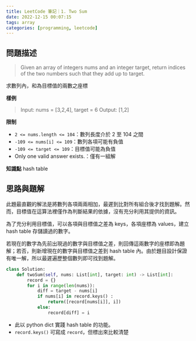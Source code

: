```yaml
---
title: LeetCode 筆記｜1. Two Sum
date: 2022-12-15 00:07:15
tags: array
categories: [programming, leetcode]
---
```


## 問題描述
> Given an array of integers nums and an integer target, return indices of the two numbers such that they add up to target.

求數列內，和為目標值的兩數之座標

**樣例**
> Input: nums = [3,2,4], target = 6
> Output: [1,2]

**限制**
- `2 <= nums.length <= 104`：數列長度介於 2 至 104 之間
- `-109 <= nums[i] <= 109`：數列各項可能有負值
- `-109 <= target <= 109`：目標值可能為負值
- Only one valid answer exists.：僅有一組解

<!--more-->

**知識點**
hash table

## 思路與題解
此題最直觀的解法是將數列各項兩兩相加，最遲到比對所有組合後才找到題解。然而，目標值在這算法裡僅作為判斷結果的依據，沒有充分利用其提供的資訊。


為了充分利用目標值，可以各項與目標值之差為 keys，各項座標為 values，建立 hash table 存儲讀過的數字。

若現在的數字為先前出現過的數字與目標值之差，則回傳這兩數字的座標即為題解；若否，則新增現在的數字與目標值之差到 hash table 內。由於題目設計保證有唯一解，所以最遲遍歷整個數列即可找到題解。 

```python
class Solution:
    def twoSum(self, nums: List[int], target: int) -> List[int]:
        record = {}  
        for i in range(len(nums)):
            diff = target - nums[i]
            if nums[i] in record.keys() :
                return([record[nums[i]], i])
            else: 
                record[diff] = i
```
- 此以 python dict 實踐 hash table 的功能。
- `record.keys()` 可寫成 `record`，但標出來比較清楚
